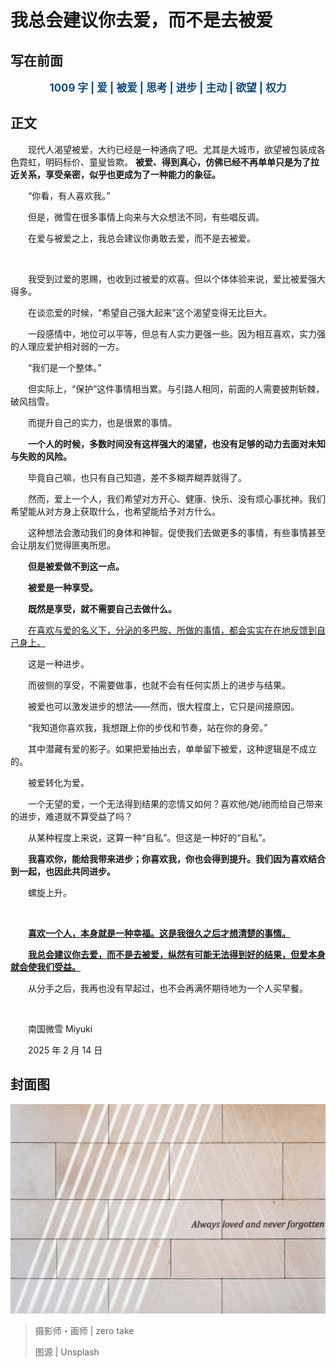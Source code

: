 # 我总会建议你去爱，而不是去被爱

## 写在前面

<p style="color:#0f4c81; text-align:center; font-weight:bold; font-size:larger;">1009 字 | 爱 | 被爱 | 思考 | 进步 | 主动 | 欲望 | 权力</p>

## 正文

　　现代人渴望被爱，大约已经是一种通病了吧。尤其是大城市，欲望被包装成各色霓虹，明码标价、童叟皆欺。 **被爱、得到真心，仿佛已经不再单单只是为了拉近关系，享受亲密，似乎也更成为了一种能力的象征。**

　　“你看，有人喜欢我。”

　　但是，微雪在很多事情上向来与大众想法不同，有些唱反调。

　　在爱与被爱之上，我总会建议你勇敢去爱，而不是去被爱。

<br />

　　我受到过爱的恩赐，也收到过被爱的欢喜。但以个体体验来说，爱比被爱强大得多。

　　在谈恋爱的时候，“希望自己强大起来”这个渴望变得无比巨大。

　　一段感情中，地位可以平等，但总有人实力更强一些。因为相互喜欢，实力强的人理应爱护相对弱的一方。

　　“我们是一个整体。”

　　但实际上，“保护”这件事情相当累。与引路人相同，前面的人需要披荆斩棘，破风挡雪。

　　而提升自己的实力，也是很累的事情。

　　**一个人的时候，多数时间没有这样强大的渴望，也没有足够的动力去面对未知与失败的风险。**

　　毕竟自己嘛，也只有自己知道，差不多糊弄糊弄就得了。

　　然而，爱上一个人，我们希望对方开心、健康、快乐、没有烦心事扰神。我们希望能从对方身上获取什么，也希望能给予对方什么。

　　这种想法会激动我们的身体和神智。促使我们去做更多的事情，有些事情甚至会让朋友们觉得匪夷所思。

　　**但是被爱做不到这一点。**

　　**被爱是一种享受。**

　　**既然是享受，就不需要自己去做什么。**

　　<u>在喜欢与爱的名义下，分泌的多巴胺、所做的事情，都会实实在在地反馈到自己身上。</u>

　　这是一种进步。

　　而彼侧的享受，不需要做事，也就不会有任何实质上的进步与结果。

　　被爱也可以激发进步的想法——然而，很大程度上，它只是间接原因。

　　“我知道你喜欢我，我想跟上你的步伐和节奏，站在你的身旁。”

　　其中潜藏有爱的影子。如果把爱抽出去，单单留下被爱，这种逻辑是不成立的。

　　被爱转化为爱。

　　一个无望的爱，一个无法得到结果的恋情又如何？喜欢他/她/祂而给自己带来的进步，难道就不算受益了吗？

　　从某种程度上来说，这算一种“自私”。但这是一种好的“自私”。

　　**我喜欢你，能给我带来进步；你喜欢我，你也会得到提升。我们因为喜欢结合到一起，也因此共同进步。**

　　螺旋上升。

<br />

　　<u>**喜欢一个人，本身就是一种幸福。这是我很久之后才想清楚的事情。**</u>

　　<u>**我总会建议你去爱，而不是去被爱，纵然有可能无法得到好的结果，但爱本身就会使我们受益。**</u>

　　从分手之后，我再也没有早起过，也不会再满怀期待地为一个人买早餐。

<br />

　　南国微雪 Miyuki

　　2025 年 2 月 14 日

## 封面图

![](https://raw.githubusercontent.com/TinySnow/GithubImageHosting/main/blog/articles/literature/zero-take-hsLEcoC9QvE-unsplash.jpg)

> 摄影师・画师 | zero take
>
> 图源 | Unsplash


